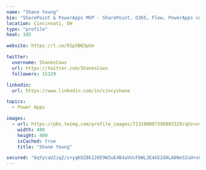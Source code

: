 ```yaml
---
name: "Shane Young"
bio: "SharePoint & PowerApps MVP - SharePoint, O365, Flow, PowerApps consulting? @PowerApps911 | Pure Snark? You found it."
location: Cincinnati, OH
type: "profile"
heat: 105

website: https://t.co/91p5BQ3pUe

twitter:
  username: ShanesCows
  url: https://twitter.com/ShanesCows
  followers: 15329

linkedin:
  url: https://www.linkedin.com/in/cincyshane

topics:
  - Power Apps

images:
  - url: https://pbs.twimg.com/profile_images/713100007398883329/qUzvsvQ3_400x400.jpg
    width: 400
    height: 400
    isCached: true
    title: "Shane Young"

secured: "6qYycaU2iq2/s+yqKUZ8kI26E9W3uE4B4aVUcFbWL3E4kE2dALA8NeS2uU+xCyrk30kgkyv8FN0NCptf0yFE+j5Qt6XOtRORWRspayyFgd4ZQsQ/PNgdVao69Z+PvlUvRhwc+58MApL+UxLJt/7xUhNbV9hJl1W2lao4wrEfTS7gcthaFM2ZGMfgncBtVXcy07jnDOD60rLtPdQK6OTmxcxcRo2Va5+lvgIWYLRjIgK/hSn3LJYmTQinEj7X2pOHwSK3V5tt1Kqox6aLDKZMSNQD4IOejTitCxq/sjQcFVX8WXciL4suh6jP839z+KNdoLqY88ahapoCkRhkeuXTMONojc3kFknjdNVYn8O4d5x0ATEQ+esL5+xS7lTnLdsH/NFKZNJQQl+DK8IFy87jiKc7sFJl8PGaxqBI3zj73To=;ndu1jIgRKP8Gp5BCHfvlwg=="
---
```


